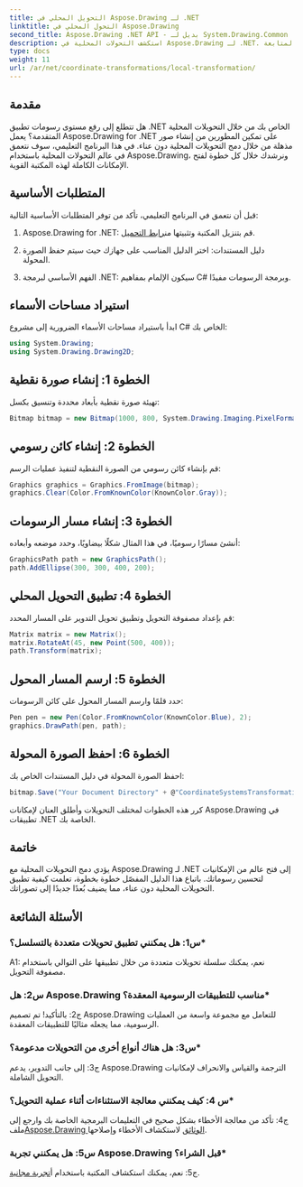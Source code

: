 ```yaml
---
title: التحويل المحلي في Aspose.Drawing لـ .NET
linktitle: التحول المحلي في Aspose.Drawing
second_title: Aspose.Drawing .NET API - بديل لـ System.Drawing.Common
description: استكشف التحولات المحلية في Aspose.Drawing لـ .NET. ارفع مستوى الرسومات بخطوات سهلة المتابعة.
type: docs
weight: 11
url: /ar/net/coordinate-transformations/local-transformation/
---
```

## مقدمة

هل تتطلع إلى رفع مستوى رسومات تطبيق .NET الخاص بك من خلال التحويلات المحلية المتقدمة؟ يعمل Aspose.Drawing for .NET على تمكين المطورين من إنشاء صور مذهلة من خلال دمج التحويلات المحلية دون عناء. في هذا البرنامج التعليمي، سوف نتعمق في عالم التحولات المحلية باستخدام Aspose.Drawing، ونرشدك خلال كل خطوة لفتح الإمكانات الكاملة لهذه المكتبة القوية.

## المتطلبات الأساسية

قبل أن نتعمق في البرنامج التعليمي، تأكد من توفر المتطلبات الأساسية التالية:

1.  Aspose.Drawing for .NET: قم بتنزيل المكتبة وتثبيتها من[رابط التحميل](https://releases.aspose.com/drawing/net/).

2. دليل المستندات: اختر الدليل المناسب على جهازك حيث سيتم حفظ الصورة المحولة.

3. الفهم الأساسي لبرمجة .NET: سيكون الإلمام بمفاهيم C# وبرمجة الرسومات مفيدًا.

## استيراد مساحات الأسماء

ابدأ باستيراد مساحات الأسماء الضرورية إلى مشروع C# الخاص بك:

```csharp
using System.Drawing;
using System.Drawing.Drawing2D;
```

## الخطوة 1: إنشاء صورة نقطية

تهيئة صورة نقطية بأبعاد محددة وتنسيق بكسل:

```csharp
Bitmap bitmap = new Bitmap(1000, 800, System.Drawing.Imaging.PixelFormat.Format32bppPArgb);
```

## الخطوة 2: إنشاء كائن رسومي

قم بإنشاء كائن رسومي من الصورة النقطية لتنفيذ عمليات الرسم:

```csharp
Graphics graphics = Graphics.FromImage(bitmap);
graphics.Clear(Color.FromKnownColor(KnownColor.Gray));
```

## الخطوة 3: إنشاء مسار الرسومات

أنشئ مسارًا رسوميًا، في هذا المثال شكلًا بيضاويًا، وحدد موضعه وأبعاده:

```csharp
GraphicsPath path = new GraphicsPath();
path.AddEllipse(300, 300, 400, 200);
```

## الخطوة 4: تطبيق التحويل المحلي

قم بإعداد مصفوفة التحويل وتطبيق تحويل التدوير على المسار المحدد:

```csharp
Matrix matrix = new Matrix();
matrix.RotateAt(45, new Point(500, 400));
path.Transform(matrix);
```

## الخطوة 5: ارسم المسار المحول

حدد قلمًا وارسم المسار المحول على كائن الرسومات:

```csharp
Pen pen = new Pen(Color.FromKnownColor(KnownColor.Blue), 2);
graphics.DrawPath(pen, path);
```

## الخطوة 6: احفظ الصورة المحولة

احفظ الصورة المحولة في دليل المستندات الخاص بك:

```csharp
bitmap.Save("Your Document Directory" + @"CoordinateSystemsTransformations\LocalTransformation_out.png");
```

كرر هذه الخطوات لمختلف التحويلات وأطلق العنان لإمكانات Aspose.Drawing في تطبيقات .NET الخاصة بك.

## خاتمة

يؤدي دمج التحويلات المحلية مع Aspose.Drawing لـ .NET إلى فتح عالم من الإمكانيات لتحسين رسوماتك. باتباع هذا الدليل المفصّل خطوة بخطوة، تعلمت كيفية تطبيق التحويلات المحلية دون عناء، مما يضيف بُعدًا جديدًا إلى تصوراتك.


## الأسئلة الشائعة

### س1: هل يمكنني تطبيق تحويلات متعددة بالتسلسل؟*

A1: نعم، يمكنك سلسلة تحويلات متعددة من خلال تطبيقها على التوالي باستخدام مصفوفة التحويل.

### س2: هل Aspose.Drawing مناسب للتطبيقات الرسومية المعقدة؟*

ج2: بالتأكيد! تم تصميم Aspose.Drawing للتعامل مع مجموعة واسعة من العمليات الرسومية، مما يجعله مثاليًا للتطبيقات المعقدة.

### س3: هل هناك أنواع أخرى من التحويلات مدعومة؟*

ج3: إلى جانب التدوير، يدعم Aspose.Drawing الترجمة والقياس والانحراف لإمكانيات التحويل الشاملة.

### س 4: كيف يمكنني معالجة الاستثناءات أثناء عملية التحويل؟*

 ج4: تأكد من معالجة الأخطاء بشكل صحيح في التعليمات البرمجية الخاصة بك وارجع إلى ملف[Aspose.Drawing الوثائق](https://reference.aspose.com/drawing/net/) لاستكشاف الأخطاء وإصلاحها.

### س5: هل يمكنني تجربة Aspose.Drawing قبل الشراء؟*

 ج5: نعم، يمكنك استكشاف المكتبة باستخدام أ[تجربة مجانية](https://releases.aspose.com/).